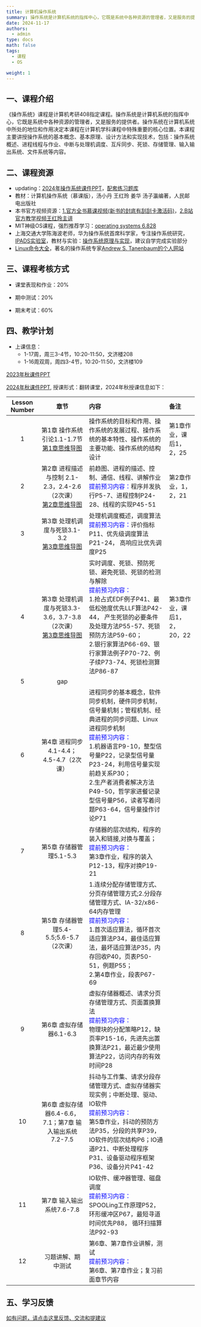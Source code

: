 ```yaml
---
title: 计算机操作系统
summary: 操作系统是计算机系统的指挥中心，它既是系统中各种资源的管理者，又是服务的提供者。操作系统在计算机系统中所处的地位和作用决定本课程在计算机学科课程中特殊重要的核心位置。
date: 2024-11-17
authors:
  - admin
type: docs
math: false
tags:
  - 课程
  - OS

weight: 1
---
```


## 一、课程介绍 

《操作系统》课程是计算机考研408指定课程。操作系统是计算机系统的指挥中心，它既是系统中各种资源的管理者，又是服务的提供者。操作系统在计算机系统中所处的地位和作用决定本课程在计算机学科课程中特殊重要的核心位置。本课程主要讲授操作系统的基本概念、基本原理、设计方法和实现技术，包括：操作系统概述、进程线程与作业、中断与处理机调度、互斥同步、死锁、存储管理、输入输出系统、文件系统等内容。

## 二、课程资源

- updating：[2024年操作系统课件PPT](https://pan.baidu.com/s/1NQcS8-zCk3bhDMN4lgdDiw?pwd=p21f)，[配套练习题库](https://www.doc88.com/p-73247196945596.html)
- 教材：计算机操作系统（慕课版），汤小丹 王红玲 姜华 汤子瀛编著，人民邮电出版社
- 本书官方视频资源：[1.官方全书慕课视频(新书的封底有刮刮卡激活码)](https://www.rymooc.com/Course/show/714)，[2.B站官方教学视频王红玲主讲](https://www.bilibili.com/video/BV17h411B7yW/)
- MIT神级OS课程，强烈推荐学习：[operating systems 6.828](https://pdos.csail.mit.edu/6.828/2023/index.html) 
- 上海交通大学陈海波老师，华为操作系统首席科学家，专注操作系统研究，[IPADS实验室](https://ipads.se.sjtu.edu.cn/start)，教材与实验：[操作系统原理与实现](https://ipads.se.sjtu.edu.cn/ospi/)，建议自学完成实验部分
- [Linux命令大全](http://www.runoob.com/linux/linux-command-manual.html)，著名的操作系统专家[Andrew S. Tanenbaum的个人网站](http://www.cs.vu.nl/~ast/)

## 三、课程考核方式

- 课堂表现和作业：20%

- 期中测试：20%

- 期末考试：60%

## 四、教学计划
- 上课信息：
  - 1-17周，周三3-4节，10:20-11:50，文济楼208
  - 1-16周双周，周四3-4节，10:20-11:50，文济楼109

[2023年秋课件PPT](https://pan.baidu.com/s/1qzxmW44K8OcAsm8T1Fjbrg?pwd=cvix)

[2024年秋课件PPT](https://pan.baidu.com/s/1NQcS8-zCk3bhDMN4lgdDiw?pwd=p21f), 授课形式：翻转课堂，2024年秋授课信息如下：

| Lesson Number |                             章节                             |                             内容                             |            备注             |
| :-----: | :----------------------------------------------------------: | :---------------------------------------------------------- | :------------------------- |
|    1    | 第1章 操作系统引论1.1-1.7节 <br />[第1章思维导图](/courses/OperatingSystem/mindmap/chapter1.png) | 操作系统的目标和作用、操作系统的发展过程、操作系统的基本特性、操作系统的主要功能、操作系统的结构设计 |        第1章作业，课后1，2，25                     |
|    2    | 第2章 进程描述与控制 2.1-2.3，2.4-2.6（2次课）<br />[第2章思维导图](/courses/OperatingSystem/mindmap/chapter2.png) |      前趋图、进程的描述、控制、通信、线程、讲解作业 <br /> <font color="blue">提前预习内容：</font>程序并发执行P5-7、进程控制P24-28、线程的实现P45-51               |   第2章作业，1，2，21   |
|    3    | 第3章 处理机调度与死锁3.1-3.2<br />[第3章思维导图](/courses/OperatingSystem/mindmap/chapter3.png) |          处理机调度概述，调度算法<br /> <font color="blue">提前预习内容：</font>评价指标P11、优先级调度算法P21-24， 高响应比优先调度P25         |       |
|    4    | 第3章 处理机调度与死锁3.3-3.6，3.7-3.8（2次课）<br />[第3章思维导图](/courses/OperatingSystem/mindmap/chapter3.png) |          实时调度、死锁、预防死锁、避免死锁、死锁的检测与解除 <br /> <font color="blue">提前预习内容：</font> <br />1.抢占式EDF例子P41、最低松弛度优先LLF算法P42-44， 产生死锁的必要条件及处理方法P55-57、死锁预防方法P59-60；<br />2.银行家算法P66-69、银行家算法例子P70-72、例子续P73-74、死锁检测算法P86-87       |  第3章作业，课后1，2，20，22     |
|    5    | gap |                 |      |
|    6    | 第4章 进程同步4.1-4.4；4.5-4.7（2次课） |  进程同步的基本概念，软件同步机制，硬件同步机制，信号量机制；管程机制、经典进程的同步问题、Linux进程同步机制  <br /> <font color="blue">提前预习内容：</font> <br />1.机器语言P9-10，整型信号量P22，记录型信号量P23-24，利用信号量实现前趋关系P30；<br />2.生产者消费者解决方法P49-50，哲学家进餐记录型信号量P56，读者写着问题P63-64，信号量操作讨论P71             |      |
|    7    | 第5章 存储器管理5.1-5.3 |  存储器的层次结构，程序的装入和链接,对换与覆盖； <br /> <font color="blue">提前预习内容：</font> <br />第3章作业，程序的装入P12-13，程序对换P19-21        |      |
|    8    | 第5章 存储器管理5.4-5.5;5.6-5.7（2次课） |  1.连续分配存储管理方式、分页存储管理方式;2.分段存储管理方式、IA-32/x86-64内存管理  <br /> <font color="blue">提前预习内容：</font> <br />1.首次适应算法，循环首次适应算法P34，最佳适应算法，最坏适应算法P35，内存回收P40，页表P50-51，例题P55；<br />2.第4章作业，段表P67-69         |      |
|    9    | 第6章 虚拟存储器6.1-6.3 |  虚拟存储器概述、请求分页存储管理方式、页面置换算法  <br /> <font color="blue">提前预习内容：</font> <br />物理块的分配策略P12，缺页率P15-16，先进先出置换算法P21，最近最少使用算法P22，访问内存的有效时间P28       |      |
|    10    | 第6章 虚拟存储器6.4-6.6，7.1；第7章 输入输出系统7.2-7.5 |  抖动与工作集、请求分段存储管理方式、虚拟存储器实现实例；中断处理、驱动、IO软件  <br /> <font color="blue">提前预习内容：</font> <br />第5章作业，抖动的预防方法P35，分段的共享P39，IO软件的层次结构P6；IO通道P21、中断处理程序P31、设备驱动程序框架P36、设备分片P41-42       |      |
|    11    | 第7章 输入输出系统7.6-7.8 |  IO软件、缓冲器管理、磁盘调度  <br /> <font color="blue">提前预习内容：</font> <br /> SPOOLing工作原理P52，环形缓冲区P67，最短寻道时间优先P88， 循环扫描算法P92-93      |      |
|    12    | 习题讲解、期中测试 |  第6章、第7章作业讲解，测试  <br /> <font color="blue">提前预习内容：</font> <br /> 第6章、第7章作业；复习前面章节内容      |      |

## 五、学习反馈
[如有问题，请点击这里反馈、交流和提建议](https://txc.qq.com/products/674259)